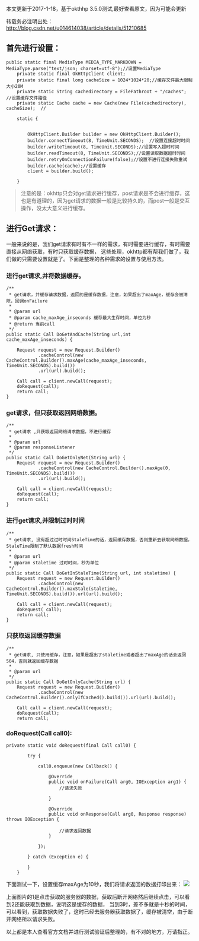 本文更新于2017-1-18，基于okthhp 3.5.0测试,最好查看原文，因为可能会更新

转载务必注明出处：http://blog.csdn.net/u014614038/article/details/51210685

## 首先进行设置：
```
public static final MediaType MEDIA_TYPE_MARKDOWN = MediaType.parse("text/json; charset=utf-8");//设置MediaType  
    private static final OkHttpClient client;  
    private static final long cacheSize = 1024*1024*20;//缓存文件最大限制大小20M  
    private static String cachedirectory = FilePathroot + "/caches";  //设置缓存文件路径  
    private static Cache cache = new Cache(new File(cachedirectory), cacheSize);  //  
  
    static {  
          
          
        OkHttpClient.Builder builder = new OkHttpClient.Builder();  
        builder.connectTimeout(8, TimeUnit.SECONDS);  //设置连接超时时间  
        builder.writeTimeout(8, TimeUnit.SECONDS);//设置写入超时时间  
        builder.readTimeout(8, TimeUnit.SECONDS);//设置读取数据超时时间  
        builder.retryOnConnectionFailure(false);//设置不进行连接失败重试  
        builder.cache(cache);//设置缓存  
        client = builder.build();  
  
    }  
```
>注意的是：okhttp只会对get请求进行缓存，post请求是不会进行缓存，这也是有道理的，因为get请求的数据一般是比较持久的，而post一般是交互操作，没太大意义进行缓存。

## 进行Get请求：
一般来说的是，我们get请求有时有不一样的需求，有时需要进行缓存，有时需要直接从网络获取，有时只获取缓存数据，
这些处理，okhttp都有帮我们做了，我们做的只需要设置就是了。下面是整理的各种需求的设置与使用方法。

### 进行get请求,并将数据缓存。
```
/**
 * get请求，并缓存请求数据，返回的是缓存数据，注意，如果超出了maxAge，缓存会被清除，回调onFailure
 *
 * @param url
 * @param cache_maxAge_inseconds 缓存最大生存时间，单位为秒
 * @return 当前call
 */
public static Call DoGetAndCache(String url,int cache_maxAge_inseconds) {

    Request request = new Request.Builder()
            .cacheControl(new CacheControl.Builder().maxAge(cache_maxAge_inseconds, TimeUnit.SECONDS).build())
            .url(url).build();

    Call call = client.newCall(request);
    doRequest(call);
    return call;
}
```

### get请求，但只获取返回网络数据。
```
/**
 * get请求 ,只获取返回网络请求数据，不进行缓存
 * 
 * @param url
 * @param responseListener
 */
public static Call DoGetOnlyNet(String url) {
    Request request = new Request.Builder()
            .cacheControl(new CacheControl.Builder().maxAge(0, TimeUnit.SECONDS).build())
            .url(url).build();

    Call call = client.newCall(request);
    doRequest(call);
    return call;
}
```

### 进行get请求,并限制过时时间
```
/**
 * get请求, 没有超过过时时间StaleTime的话，返回缓存数据，否则重新去获取网络数据，StaleTime限制了默认数据fresh时间
 *
 * @param url
 * @param staletime 过时时间，秒为单位
 */
public static Call DoGetInStaleTime(String url, int staletime) {
    Request request = new Request.Builder()
            .cacheControl(new CacheControl.Builder().maxStale(staletime, TimeUnit.SECONDS).build()).url(url).build();

    Call call = client.newCall(request);
    doRequest( call);
    return call;
}
```

### 只获取返回缓存数据
```
/**
 * get请求, 只使用缓存，注意，如果是超出了staletime或者超出了maxAge的话会返回504，否则就返回缓存数据
 *
 * @param url
 */
public static Call DoGetOnlyCache(String url) {
    Request request = new Request.Builder()
            .cacheControl(new CacheControl.Builder().onlyIfCached().build()).url(url).build();

    Call call = client.newCall(request);
    doRequest(call);
    return call;
```

### doRequest(Call call0):
```
private static void doRequest(final Call call0) {  
          
        try {  
  
            call0.enqueue(new Callback() {  
  
                @Override  
                public void onFailure(Call arg0, IOException arg1) {  
                    //请求失败  
  
                }  
  
                @Override  
                public void onResponse(Call arg0, Response response) throws IOException {  
  
                    //请求返回数据  
                }  
  
            });  
  
        } catch (Exception e) {  
  
        }  
    }  
```

下面测试一下，设置缓存maxAge为10秒，我们将请求返回的数据打印出来：
![](\images\缓存测试.png)

上面图片的1是点击获取的服务器的数据，获取后断开网络然后继续点击，可以看到2还能获取到数据，说明这是缓存的数据，
当到3时，差不多就是十秒的时间，可以看到，获取数据失败了，这时已经去服务器获取数据了，缓存被清空，由于断开网络所以请求失败。


以上都是本人查看官方文档并进行测试验证后整理的，有不对的地方，万请指正。
